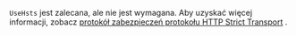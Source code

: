 `UseHsts` jest zalecana, ale nie jest wymagana. Aby uzyskać więcej informacji, zobacz [protokół zabezpieczeń protokołu HTTP Strict Transport](xref:security/enforcing-ssl#http-strict-transport-security-protocol-hsts) .
